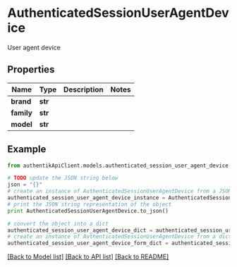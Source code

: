 # AuthenticatedSessionUserAgentDevice

User agent device

## Properties
Name | Type | Description | Notes
------------ | ------------- | ------------- | -------------
**brand** | **str** |  | 
**family** | **str** |  | 
**model** | **str** |  | 

## Example

```python
from authentikApiClient.models.authenticated_session_user_agent_device import AuthenticatedSessionUserAgentDevice

# TODO update the JSON string below
json = "{}"
# create an instance of AuthenticatedSessionUserAgentDevice from a JSON string
authenticated_session_user_agent_device_instance = AuthenticatedSessionUserAgentDevice.from_json(json)
# print the JSON string representation of the object
print AuthenticatedSessionUserAgentDevice.to_json()

# convert the object into a dict
authenticated_session_user_agent_device_dict = authenticated_session_user_agent_device_instance.to_dict()
# create an instance of AuthenticatedSessionUserAgentDevice from a dict
authenticated_session_user_agent_device_form_dict = authenticated_session_user_agent_device.from_dict(authenticated_session_user_agent_device_dict)
```
[[Back to Model list]](../README.md#documentation-for-models) [[Back to API list]](../README.md#documentation-for-api-endpoints) [[Back to README]](../README.md)


